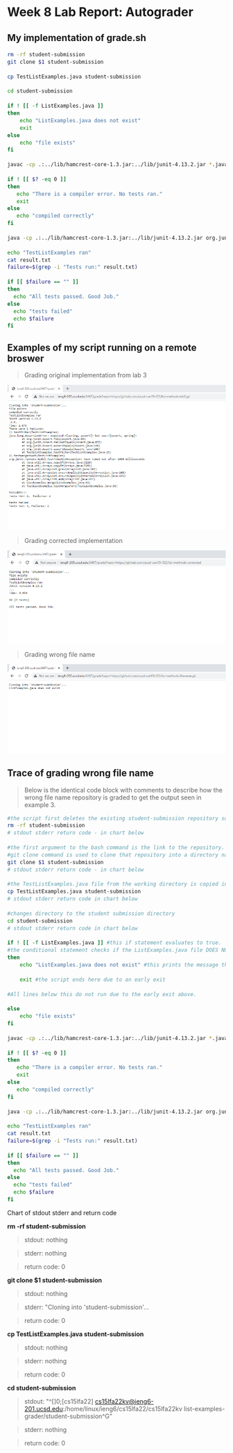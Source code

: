 # Week 8 Lab Report: Autograder

## My implementation of grade.sh

```bash
rm -rf student-submission
git clone $1 student-submission

cp TestListExamples.java student-submission

cd student-submission

if ! [[ -f ListExamples.java ]]
then
    echo "ListExamples.java does not exist"
    exit
else
    echo "file exists"
fi

javac -cp .:../lib/hamcrest-core-1.3.jar:../lib/junit-4.13.2.jar *.java

if ! [[ $? -eq 0 ]]
then
   echo "There is a compiler error. No tests ran."
   exit
else
   echo "compiled correctly"
fi

java -cp .:../lib/hamcrest-core-1.3.jar:../lib/junit-4.13.2.jar org.junit.runner.JUnitCore TestListExamples > result.txt

echo "TestListExamples ran"
cat result.txt
failure=$(grep -i "Tests run:" result.txt)

if [[ $failure == "" ]]
then
  echo "All tests passed. Good Job."
else
  echo "tests failed"
  echo $failure
fi
```

## Examples of my script running on a remote broswer

> Grading original implementation from lab 3

![Image](grade.sh-1.PNG)

> Grading corrected implementation

![Image](grade.sh-2.PNG)

> Grading wrong file name

![Image](grade.sh-3.PNG)

## Trace of grading wrong file name

> Below is the identical code block with comments to describe how the wrong file name repository is graded to get the output seen in example 3.

```bash
#the script first deletes the existing student-submission repository so that git clone successfully creates a new directory
rm -rf student-submission
# stdout stderr return code - in chart below

#the first argument to the bash command is the link to the repository.
#git clone command is used to clone that repository into a directory named student-submission
git clone $1 student-submission
# stdout stderr return code - in chart below

#the TestListExamples.java file from the working directory is copied into the new student-submission directory
cp TestListExamples.java student-submission
# stdout stderr return code in chart below

#changes directory to the student submission directory
cd student-submission
# stdout stderr return code in chart below

if ! [[ -f ListExamples.java ]] #this if statement evaluates to true.
#the conditional statement checks if the ListExamples.java file DOES NOT exist. Since this is true, the code below the then runs.
then
    echo "ListExamples.java does not exist" #this prints the message that the ListExamples.java file does not exist

    exit #the script ends here due to an early exit

#All lines below this do not run due to the early exit above.

else
    echo "file exists"
fi

javac -cp .:../lib/hamcrest-core-1.3.jar:../lib/junit-4.13.2.jar *.java

if ! [[ $? -eq 0 ]]
then
   echo "There is a compiler error. No tests ran."
   exit
else
   echo "compiled correctly"
fi

java -cp .:../lib/hamcrest-core-1.3.jar:../lib/junit-4.13.2.jar org.junit.runner.JUnitCore TestListExamples > result.txt

echo "TestListExamples ran"
cat result.txt
failure=$(grep -i "Tests run:" result.txt)

if [[ $failure == "" ]]
then
  echo "All tests passed. Good Job."
else
  echo "tests failed"
  echo $failure
fi
```

Chart of stdout stderr and return code

**rm -rf student-submission**

> stdout: nothing

> stderr: nothing

> return code: 0

**git clone $1 student-submission**

> stdout: nothing

> stderr: "Cloning into 'student-submission'...

> return code: 0

**cp TestListExamples.java student-submission**

> stdout: nothing

> stderr: nothing

> return code: 0

**cd student-submission**

> stdout: "^[]0;[cs15lfa22] cs15lfa22kv@ieng6-201.ucsd.edu:/home/linux/ieng6/cs15lfa22/cs15lfa22kv list-examples-grader/student-submission^G"

> stderr: nothing

> return code: 0
